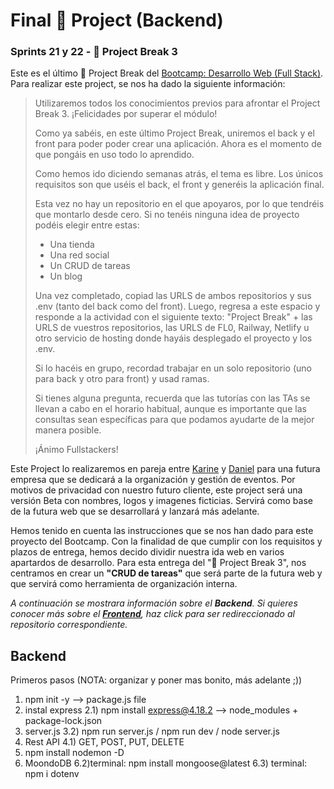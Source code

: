 # Final 🚀 Project (Backend)
### Sprints 21 y 22 - 🚀 Project Break 3
Este es el último 🚀 Project Break del [Bootcamp: Desarrollo Web (Full Stack)](https://thebridge.tech/bootcamps/desarrollo-web-full-stack/?campus=Online). Para realizar este project, se nos ha dado la siguiente información:
> Utilizaremos todos los conocimientos previos para afrontar el Project Break 3.
> ¡Felicidades por superar el módulo! 
>
> Como ya sabéis, en este último Project Break, uniremos el back y el front para poder poder crear una aplicación. Ahora es el momento de que pongáis en uso todo lo aprendido.
>
> Como hemos ido diciendo semanas atrás, el tema es libre. Los únicos requisitos son que uséis el back, el front y generéis la aplicación final.
>
> Esta vez no hay un repositorio en el que apoyaros, por lo que tendréis que montarlo desde cero. Si no tenéis ninguna idea de proyecto podéis elegir entre estas:
>
> - Una tienda
> - Una red social
> - Un CRUD de tareas
> - Un blog
>   
> Una vez completado, copiad las URLS de ambos repositorios y sus .env (tanto del back como del front). Luego, regresa a este espacio y responde a la actividad con el siguiente texto: "Project Break" + las URLS de vuestros repositorios, las URLS de FL0, Railway, Netlify u otro servicio de hosting donde hayáis desplegado el proyecto y los .env.
>
> Si lo hacéis en grupo, recordad trabajar en un solo repositorio (uno para back y otro para front) y usad ramas.
>
> Si tienes alguna pregunta, recuerda que las tutorías con las TAs se llevan a cabo en el horario habitual, aunque es importante que las consultas sean específicas para que podamos ayudarte de la mejor manera posible.
>
>¡Ánimo Fullstackers!

Este Project lo realizaremos en pareja entre [Karine](https://github.com/karine0207) y [Daniel](https://github.com/dannyelfloyd) para una futura empresa que se dedicará a la organización y gestión de eventos. Por motivos de privacidad con nuestro futuro cliente, este project será una versión Beta con nombres, logos y imagenes ficticias. Servirá como base de la futura web que se desarrollará y lanzará más adelante.

Hemos tenido en cuenta las instrucciones que se nos han dado para este proyecto del Bootcamp. Con la finalidad de que cumplir con los requisitos y plazos de entrega, hemos decido dividir nuestra ida web en varios apartardos de desarrollo. Para esta entrega del "🚀 Project Break 3", nos centramos en crear un **"CRUD de tareas"** que será parte de la futura web y que servirá como herramienta de organización interna.

*A continuación se mostrara información sobre el **Backend**. Si quieres conocer más sobre el [**Frontend**](https://github.com/dannyelfloyd/S21S22ProjectBreak3Frontend), haz click para ser redireccionado al repositorio correspondiente.*
## Backend

Primeros pasos (NOTA: organizar y poner mas bonito, más adelante ;))
1) npm init -y --> package.js file
2) instal express
2.1) npm install express@4.18.2 --> node_modules + package-lock.json
3) server.js
3.2) npm run server.js / npm run dev / node server.js
4) Rest API
4.1) GET, POST, PUT, DELETE
5) npm install nodemon -D
6) MoondoDB 
6.2)terminal: npm install mongoose@latest
6.3) terminal: npm i dotenv